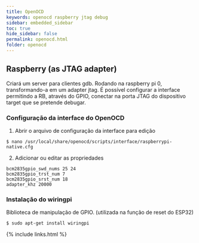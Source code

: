 ```yaml
---
title: OpenOCD
keywords: openocd raspberry jtag debug
sidebar: embedded_sidebar
toc: true
hide_sidebar: false
permalink: openocd.html
folder: openocd
---
```



## Raspberry (as JTAG adapter)

Criará um server para clientes gdb. Rodando na raspberry pi 0, transformando-a em um adapter jtag. É possível configurar a interface permitindo
a RB, através do GPIO, conectar na porta JTAG do dispositivo target que se pretende debugar.
    
### Configuração da interface do OpenOCD

1. Abrir o arquivo de configuração da interface para edição 

```shell
$ nano /usr/local/share/openocd/scripts/interface/raspberrypi-native.cfg
```

2. Adicionar ou editar as propriedades

```shell           
bcm2835gpio_swd_nums 25 24
bcm2835gpio_trst_num 7 
bcm2835gpio_srst_num 18
adapter_khz 20000
```

### Instalação do wiringpi

Biblioteca de manipulação de GPIO. (utilizada na função de reset do ESP32)

```shell
$ sudo apt-get install wiringpi
```

{% include links.html %}
